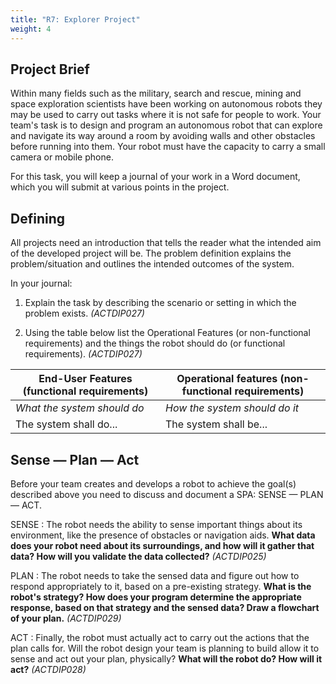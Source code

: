 ```yaml
---
title: "R7: Explorer Project"
weight: 4
---
```


## Project Brief
Within many fields such as the military, search and rescue, mining and space exploration scientists have been working on autonomous robots they may be used to carry out tasks where it is not safe for people to work. Your team's task is to design and program an autonomous robot that can explore and navigate its way around a room by avoiding walls and other obstacles before running into them. Your robot must have the capacity to carry a small camera or mobile 
phone.

For this task, you will keep a journal of your work in a Word document, which you will submit at various points in the project.

## Defining
All projects need an introduction that tells the reader what the intended aim of the developed project will be. The problem definition explains the problem/situation and outlines the intended outcomes of the system. 

In your journal:

1. Explain the task by describing the scenario or setting in which the problem exists. *(ACTDIP027)*

2. Using the table below list the Operational Features (or non-functional requirements) and the things the robot should do (or functional requirements). *(ACTDIP027)*

End-User Features (functional requirements) |Operational features (non-functional requirements)
---|---
*What the system should do* | *How the system should do it*
The system shall do...|The system shall be...

## Sense &mdash; Plan &mdash; Act
Before your team creates and develops a robot to achieve the goal(s) described above you need to discuss and document a SPA: SENSE &mdash; PLAN &mdash; ACT. 

SENSE
: The robot needs the ability to sense important things about its environment, like the presence of obstacles or navigation aids. **What data does your robot need about its surroundings, and how will it gather that data? How will you validate the data collected?** *(ACTDIP025)* 

PLAN
: The robot needs to take the sensed data and figure out how to respond appropriately to it, based on a pre-existing strategy. **What is the robot's strategy? How does your program determine the appropriate response, based on that strategy and the sensed data? Draw a flowchart of your plan.** *(ACTDIP029)* 

ACT
: Finally, the robot must actually act to carry out the actions that the plan calls for. Will the robot design your team is planning to build allow it to sense and act out your plan, physically? **What will the robot do? How will it act?** *(ACTDIP028)*